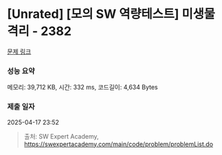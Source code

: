 # [Unrated] [모의 SW 역량테스트] 미생물 격리 - 2382 

[문제 링크](https://swexpertacademy.com/main/code/problem/problemDetail.do?contestProbId=AV597vbqAH0DFAVl) 

### 성능 요약

메모리: 39,712 KB, 시간: 332 ms, 코드길이: 4,634 Bytes

### 제출 일자

2025-04-17 23:52



> 출처: SW Expert Academy, https://swexpertacademy.com/main/code/problem/problemList.do